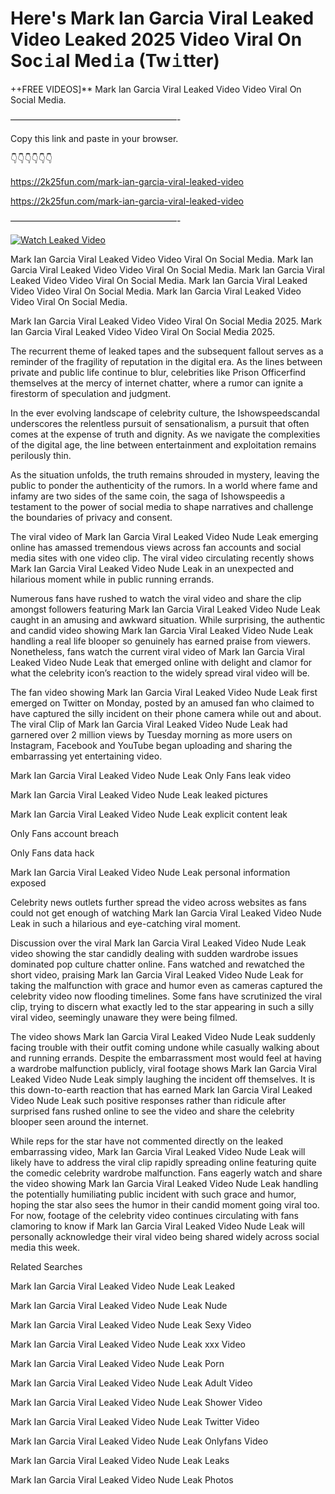 # Here's Mark Ian Garcia Viral Leaked Video Leaked 2025 Video Viral On Soc𝚒al Med𝚒a (Tw𝚒tter)

++FREE VIDEOS]** Mark Ian Garcia Viral Leaked Video Video Viral On Social Media.

———————————————————-

Copy this link and paste in your browser.

👇👇👇👇👇👇

https://2k25fun.com/mark-ian-garcia-viral-leaked-video

https://2k25fun.com/mark-ian-garcia-viral-leaked-video

———————————————————-

[![Watch Leaked Video](https://miro.medium.com/v2/resize:fit:828/format:webp/1*cilzJN44JGOrTw9NJCrNHA.gif "Watch Leaked Video")](https://2k25fun.com/mark-ian-garcia-viral-leaked-video)

Mark Ian Garcia Viral Leaked Video Video Viral On Social Media. Mark Ian Garcia Viral Leaked Video Video Viral On Social Media. Mark Ian Garcia Viral Leaked Video Video Viral On Social Media. Mark Ian Garcia Viral Leaked Video Video Viral On Social Media. Mark Ian Garcia Viral Leaked Video Video Viral On Social Media.

Mark Ian Garcia Viral Leaked Video Video Viral On Social Media 2025. Mark Ian Garcia Viral Leaked Video Video Viral On Social Media 2025.

The recurrent theme of leaked tapes and the subsequent fallout serves as a reminder of the fragility of reputation in the digital era. As the lines between private and public life continue to blur, celebrities like Prison Officerfind themselves at the mercy of internet chatter, where a rumor can ignite a firestorm of speculation and judgment.

In the ever evolving landscape of celebrity culture, the Ishowspeedscandal underscores the relentless pursuit of sensationalism, a pursuit that often comes at the expense of truth and dignity. As we navigate the complexities of the digital age, the line between entertainment and exploitation remains perilously thin.

As the situation unfolds, the truth remains shrouded in mystery, leaving the public to ponder the authenticity of the rumors. In a world where fame and infamy are two sides of the same coin, the saga of Ishowspeedis a testament to the power of social media to shape narratives and challenge the boundaries of privacy and consent.

The viral video of Mark Ian Garcia Viral Leaked Video Nude Leak emerging online has amassed tremendous views across fan accounts and social media sites with one video clip. The viral video circulating recently shows Mark Ian Garcia Viral Leaked Video Nude Leak in an unexpected and hilarious moment while in public running errands.

Numerous fans have rushed to watch the viral video and share the clip amongst followers featuring Mark Ian Garcia Viral Leaked Video Nude Leak caught in an amusing and awkward situation. While surprising, the authentic and candid video showing Mark Ian Garcia Viral Leaked Video Nude Leak handling a real life blooper so genuinely has earned praise from viewers. Nonetheless, fans watch the current viral video of Mark Ian Garcia Viral Leaked Video Nude Leak that emerged online with delight and clamor for what the celebrity icon’s reaction to the widely spread viral video will be.

The fan video showing Mark Ian Garcia Viral Leaked Video Nude Leak first emerged on Twitter on Monday, posted by an amused fan who claimed to have captured the silly incident on their phone camera while out and about. The viral Clip of Mark Ian Garcia Viral Leaked Video Nude Leak had garnered over 2 million views by Tuesday morning as more users on Instagram, Facebook and YouTube began uploading and sharing the embarrassing yet entertaining video.

Mark Ian Garcia Viral Leaked Video Nude Leak Only Fans leak video

Mark Ian Garcia Viral Leaked Video Nude Leak leaked pictures

Mark Ian Garcia Viral Leaked Video Nude Leak explicit content leak

Only Fans account breach

Only Fans data hack

Mark Ian Garcia Viral Leaked Video Nude Leak personal information exposed

Celebrity news outlets further spread the video across websites as fans could not get enough of watching Mark Ian Garcia Viral Leaked Video Nude Leak in such a hilarious and eye-catching viral moment.

Discussion over the viral Mark Ian Garcia Viral Leaked Video Nude Leak video showing the star candidly dealing with sudden wardrobe issues dominated pop culture chatter online. Fans watched and rewatched the short video, praising Mark Ian Garcia Viral Leaked Video Nude Leak for taking the malfunction with grace and humor even as cameras captured the celebrity video now flooding timelines. Some fans have scrutinized the viral clip, trying to discern what exactly led to the star appearing in such a silly viral video, seemingly unaware they were being filmed.

The video shows Mark Ian Garcia Viral Leaked Video Nude Leak suddenly facing trouble with their outfit coming undone while casually walking about and running errands. Despite the embarrassment most would feel at having a wardrobe malfunction publicly, viral footage shows Mark Ian Garcia Viral Leaked Video Nude Leak simply laughing the incident off themselves. It is this down-to-earth reaction that has earned Mark Ian Garcia Viral Leaked Video Nude Leak such positive responses rather than ridicule after surprised fans rushed online to see the video and share the celebrity blooper seen around the internet.

While reps for the star have not commented directly on the leaked embarrassing video, Mark Ian Garcia Viral Leaked Video Nude Leak will likely have to address the viral clip rapidly spreading online featuring quite the comedic celebrity wardrobe malfunction. Fans eagerly watch and share the video showing Mark Ian Garcia Viral Leaked Video Nude Leak handling the potentially humiliating public incident with such grace and humor, hoping the star also sees the humor in their candid moment going viral too. For now, footage of the celebrity video continues circulating with fans clamoring to know if Mark Ian Garcia Viral Leaked Video Nude Leak will personally acknowledge their viral video being shared widely across social media this week.

Related Searches

Mark Ian Garcia Viral Leaked Video Nude Leak Leaked

Mark Ian Garcia Viral Leaked Video Nude Leak Nude

Mark Ian Garcia Viral Leaked Video Nude Leak Sexy Video

Mark Ian Garcia Viral Leaked Video Nude Leak xxx Video

Mark Ian Garcia Viral Leaked Video Nude Leak Porn

Mark Ian Garcia Viral Leaked Video Nude Leak Adult Video

Mark Ian Garcia Viral Leaked Video Nude Leak Shower Video

Mark Ian Garcia Viral Leaked Video Nude Leak Twitter Video

Mark Ian Garcia Viral Leaked Video Nude Leak Onlyfans Video

Mark Ian Garcia Viral Leaked Video Nude Leak Leaks

Mark Ian Garcia Viral Leaked Video Nude Leak Photos